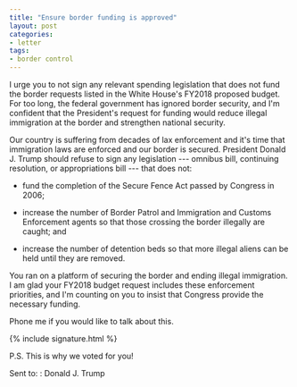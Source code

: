 ```yaml
---
title: "Ensure border funding is approved"
layout: post
categories:
- letter
tags:
- border control
---
```


I urge you to not sign any relevant spending legislation that does not fund the border requests listed in the White House's FY2018 proposed budget. For too long, the federal government has ignored border security, and I'm confident that the President's request for funding would reduce illegal immigration at the border and strengthen national security.

Our country is suffering from decades of lax enforcement and it's time that immigration laws are enforced and our border is secured. President Donald J. Trump should refuse to sign any legislation --- omnibus bill, continuing resolution, or appropriations bill --- that does not:

- fund the completion of the Secure Fence Act passed by Congress in 2006;

- increase the number of Border Patrol and Immigration and Customs Enforcement agents so that those crossing the border illegally are caught; and

- increase the number of detention beds so that more illegal aliens can be held until they are removed.

You ran on a platform of securing the border and ending illegal immigration. I am glad your FY2018 budget request includes these enforcement priorities, and I'm counting on you to insist that Congress provide the necessary funding.

Phone me if you would like to talk about this.

{% include signature.html %}

P.S. This is why we voted for you!

Sent to:
: Donald J. Trump
